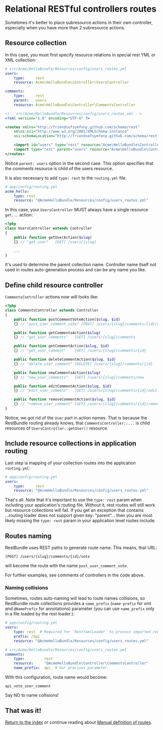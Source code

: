 Relational RESTful controllers routes
=====================================

Sometimes it's better to place subresource actions in their own controller, especially when
you have more than 2 subresource actions.

## Resource collection

In this case, you must first specify resource relations in special rest YML or XML collection:

```yaml
# src/Acme/HelloBundle/Resources/config/users_routes.yml
users:
    type:     rest
    resource: Acme\HelloBundle\Controller\UsersController

comments:
    type:     rest
    parent:   users
    resource: Acme\HelloBundle\Controller\CommentsController
```

```xml
<!-- src/Acme/HelloBundle/Resources/config/users_routes.xml -->
<?xml version="1.0" encoding="UTF-8" ?>

<routes xmlns="http://friendsofsymfony.github.com/schema/rest"
    xmlns:xsi="http://www.w3.org/2001/XMLSchema-instance"
    xsi:schemaLocation="http://friendsofsymfony.github.com/schema/rest https://raw.github.com/FriendsOfSymfony/FOSRestBundle/master/Resources/config/schema/routing/rest_routing-1.0.xsd">

    <import id="users" type="rest" resource="Acme\HelloBundle\Controller\UsersController" />
    <import type="rest" parent="users" resource="Acme\HelloBundle\Controller\CommentsController" />
</routes>
```

Notice ``parent: users`` option in the second case. This option specifies that the comments resource
is child of the users resource.

It is also necessary to add ``type: rest`` to the ``routing.yml`` file:

```yaml
# app/config/routing.yml
acme_hello:
    type: rest
    resource: "@AcmeHelloBundle/Resources/config/users_routes.yml"
```

In this case, your ``UsersController`` MUST always have a single resource ``get...`` action:

```php
<?php
class UsersController extends Controller
{
    public function getUserAction($slug)
    {} // "get_user"   [GET] /users/{slug}

    ...
}
```

It's used to determine the parent collection name. Controller name itself not used in routes
auto-generation process and can be any name you like.

## Define child resource controller

``CommentsController`` actions now will looks like:

```php
<?php
class CommentsController extends Controller
{
    public function postCommentVoteAction($slug, $id)
    {} // "post_user_comment_vote" [POST] /users/{slug}/comments/{id}/vote

    public function getCommentsAction($slug)
    {} // "get_user_comments"   [GET] /users/{slug}/comments

    public function getCommentAction($slug, $id)
    {} // "get_user_comment"    [GET] /users/{slug}/comments/{id}

    public function deleteCommentAction($slug, $id)
    {} // "delete_user_comment" [DELETE] /users/{slug}/comments/{id}

    public function newCommentsAction($slug)
    {} // "new_user_comments"   [GET] /users/{slug}/comments/new

    public function editCommentAction($slug, $id)
    {} // "edit_user_comment"   [GET] /users/{slug}/comments/{id}/edit

    public function removeCommentAction($slug, $id)
    {} // "remove_user_comment" [GET] /users/{slug}/comments/{id}/remove
}
```

Notice, we got rid of the ``User`` part in action names. That is because the RestBundle routing
already knows, that ``CommentsController::...`` is child resources of ``UsersController::getUser()``
resource.

## Include resource collections in application routing

Last step is mapping of your collection routes into the application ``routing.yml``:

```yaml
# app/config/routing.yml
users:
    type:     rest
    resource: "@AcmeHelloBundle/Resources/config/users_routes.yml"
```

That's all. Note that it's important to use the ``type: rest`` param when including your application's
routing file. Without it, rest routes will still work but resource collections will fail. If you get an
exception that contains ...routing loader does not support given key: "parent"... then you are most likely missing
the ``type: rest`` param in your application level routes include.

## Routes naming

RestBundle uses REST paths to generate route name. This means, that URL:

    [POST] /users/{slug}/comments/{id}/vote

will become the route with the name ``post_user_comment_vote``.

For further examples, see comments of controllers in the code above.

### Naming collisions

Sometimes, routes auto-naming will lead to route names collisions, so RestBundle route
collections provides a ``name_prefix`` (``name-prefix`` for xml and ``@NamePrefix`` for
annotations) parameter (you can use ``name_prefix`` only in a file loaded by the rest loader.):

```yaml
# app/config/routing.yml
users:
    type: rest  # Required for `RestYamlLoader` to process imported routes
    prefix: /api
    resource: "@AcmeHelloBundle/Resources/config/users_routes.yml"
```

```yaml
# src/Acme/HelloBundle/Resources/config/users_routes.yml
comments:
    type:         rest
    resource:     "@AcmeHelloBundle\Controller\CommentsController"
    name_prefix:  api_ # Our precious parameter
```

With this configuration, route name would become:

    api_vote_user_comment


Say NO to name collisions!

## That was it!
[Return to the index](index.md) or continue reading about [Manual definition of routes](7-manual-route-definition.md).
